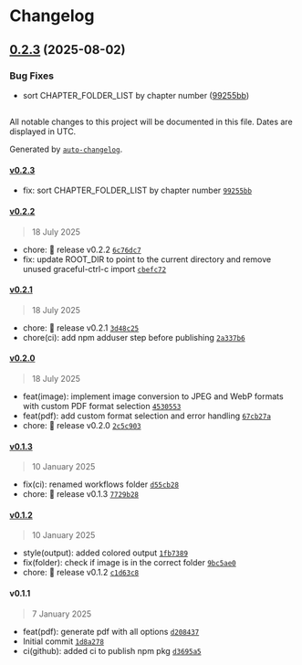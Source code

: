 # Changelog

## [0.2.3](https://github.com/pietro2356/mangacraftpdf/compare/v0.2.2...v0.2.3) (2025-08-02)


### Bug Fixes

* sort CHAPTER_FOLDER_LIST by chapter number ([99255bb](https://github.com/pietro2356/mangacraftpdf/commit/99255bb3228d675611640ca94f5e7a8f461a6090))

##

All notable changes to this project will be documented in this file. Dates are displayed in UTC.

Generated by [`auto-changelog`](https://github.com/CookPete/auto-changelog).

#### [v0.2.3](https://github.com/pietro2356/mangacraftpdf/compare/v0.2.2...v0.2.3)

- fix: sort CHAPTER_FOLDER_LIST by chapter number [`99255bb`](https://github.com/pietro2356/mangacraftpdf/commit/99255bb3228d675611640ca94f5e7a8f461a6090)

#### [v0.2.2](https://github.com/pietro2356/mangacraftpdf/compare/v0.2.1...v0.2.2)

> 18 July 2025

- chore: :bookmark: release v0.2.2 [`6c76dc7`](https://github.com/pietro2356/mangacraftpdf/commit/6c76dc7f0f653ce65490e5f4b860169fd6e012bf)
- fix: update ROOT_DIR to point to the current directory and remove unused graceful-ctrl-c import [`cbefc72`](https://github.com/pietro2356/mangacraftpdf/commit/cbefc727512ef0f99cba33b0a8ca884725f49ab3)

#### [v0.2.1](https://github.com/pietro2356/mangacraftpdf/compare/v0.2.0...v0.2.1)

> 18 July 2025

- chore: :bookmark: release v0.2.1 [`3d48c25`](https://github.com/pietro2356/mangacraftpdf/commit/3d48c25989a834b55d6f252607240611f620aad9)
- chore(ci): add npm adduser step before publishing [`2a337b6`](https://github.com/pietro2356/mangacraftpdf/commit/2a337b680344f24f052a959b0839933d39079c0d)

#### [v0.2.0](https://github.com/pietro2356/mangacraftpdf/compare/v0.1.3...v0.2.0)

> 18 July 2025

- feat(image): implement image conversion to JPEG and WebP formats with custom PDF format selection [`4530553`](https://github.com/pietro2356/mangacraftpdf/commit/45305535f3dd8dddfb3e027c6448b2a511d888db)
- feat(pdf): add custom format selection and error handling [`67cb27a`](https://github.com/pietro2356/mangacraftpdf/commit/67cb27a8f2e3ef0b3604e08772f47194d628dc4a)
- chore: :bookmark: release v0.2.0 [`2c5c903`](https://github.com/pietro2356/mangacraftpdf/commit/2c5c903cc00730eb7119b051cca8a6121d0aae7f)

#### [v0.1.3](https://github.com/pietro2356/mangacraftpdf/compare/v0.1.2...v0.1.3)

> 10 January 2025

- fix(ci): renamed workflows folder [`d55cb28`](https://github.com/pietro2356/mangacraftpdf/commit/d55cb28db0fd9fa458685872481d993b2ada1bd0)
- chore: :bookmark: release v0.1.3 [`7729b28`](https://github.com/pietro2356/mangacraftpdf/commit/7729b281fa866f93c2874108cbfc905b6cee047e)

#### [v0.1.2](https://github.com/pietro2356/mangacraftpdf/compare/v0.1.1...v0.1.2)

> 10 January 2025

- style(output): added colored output [`1fb7389`](https://github.com/pietro2356/mangacraftpdf/commit/1fb7389b772e643e00094e858539f64bc8a90ec7)
- fix(folder): check if image is in the correct folder [`9bc5ae0`](https://github.com/pietro2356/mangacraftpdf/commit/9bc5ae00058f3ce63079f51ac98553a62c27b24c)
- chore: :bookmark: release v0.1.2 [`c1d63c8`](https://github.com/pietro2356/mangacraftpdf/commit/c1d63c85504bccc15a3cd4072e6961a2c78b65ac)

#### v0.1.1

> 7 January 2025

- feat(pdf): generate pdf with all options [`d208437`](https://github.com/pietro2356/mangacraftpdf/commit/d208437a93fefedfad58346ec07682fec9ce2ffb)
- Initial commit [`1d8a278`](https://github.com/pietro2356/mangacraftpdf/commit/1d8a278a5d0910e9e1b5a63981367c73bfbbc033)
- ci(github): added ci to publish npm pkg [`d3695a5`](https://github.com/pietro2356/mangacraftpdf/commit/d3695a511acb8a0da8c87f27e7d7a76b8dd116fc)

